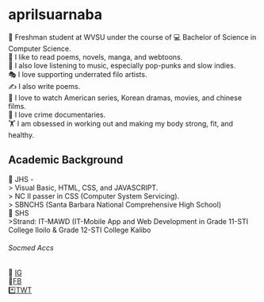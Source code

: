 # aprilsuarnaba
🏫 Freshman student at WVSU under the course of 💻 Bachelor of Science in Computer Science. <br />
📖 I like to read poems, novels, manga, and webtoons. <br />
🎵 I also love listening to music, especially pop-punks and slow indies. <br />
🎭 I love supporting underrated filo artists.  <br />
✍️ I also write poems. <br />
🎥 I love to watch American series, Korean dramas, movies, and chinese films. <br />
🔫 I love crime documentaries. <br />
🏋️ I am obsessed in working out and making my body strong, fit, and healthy.  <br />

## Academic Background <br />
📔 JHS -  <br />
    > Visual Basic, HTML, CSS, and JAVASCRIPT. <br />
    > NC II passer in CSS (Computer System Servicing). <br />
    > SBNCHS (Santa Barbara National Comprehensive High School) <br />
📓 SHS <br />
    >Strand: IT-MAWD (IT-Mobile App and Web Development in Grade 11-STI College Iloilo & Grade 12-STI College Kalibo <br />
    
###### Socmed Accs <br />
 🌸 [IG](https://www.instagram.com/april.s__/) <br />
 🧑[FB](https://www.facebook.com/aprilsuar) <br />
 *️⃣[TWT](https://twitter.com/aprilsuarx)  <br />
 

